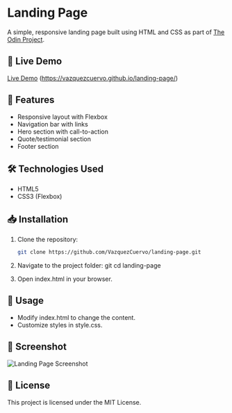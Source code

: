 # Landing Page

A simple, responsive landing page built using HTML and CSS as part of [The Odin Project](https://www.theodinproject.com/).

## 🚀 Live Demo
[Live Demo](#) (https://vazquezcuervo.github.io/landing-page/)

## 📌 Features
- Responsive layout with Flexbox
- Navigation bar with links
- Hero section with call-to-action
- Quote/testimonial section
- Footer section

## 🛠 Technologies Used
- HTML5
- CSS3 (Flexbox)

## 📥 Installation
1. Clone the repository:
   ```bash
   git clone https://github.com/VazquezCuervo/landing-page.git

2. Navigate to the project folder:
    git cd landing-page

3.  Open index.html in your browser.

## 📖 Usage

- Modify index.html to change the content.
- Customize styles in style.css.

## 📸 Screenshot

![Landing Page Screenshot](landing_page_screenshot.png)

## 📝 License

This project is licensed under the MIT License.